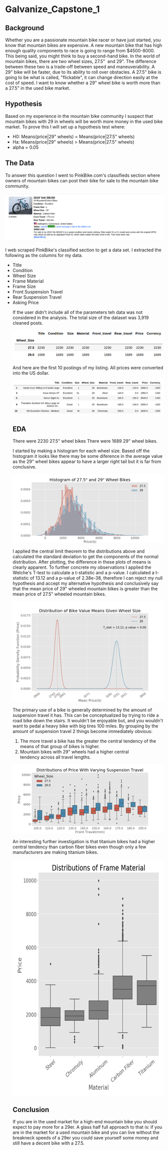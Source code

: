 # Galvanize_Capstone_1
## Background
Whether you are a passionate mountain bike racer or have just started, you know that mountain bikes are expensive. A new mountain bike that has high enough quality components to race is going to range from $4500-8000. This being said, you might think to buy a second-hand bike. In the world of mountain bikes, there are two wheel sizes, 27.5"  and 29". The difference between these two is a trade-off between speed and maneuverability. A 29" bike will be faster, due to its ability to roll over obstacles. A 27.5" bike is going to be what is called, "flickable", it can change direction easily at the cost of speed. I want to know whether a 29" wheel bike is worth more than a 27.5" in the used bike market.

## Hypothesis
Based on my experience in the mountain bike community I suspect that mountain bikes with 29 in wheels will be worth more money in the used bike market. To prove this I will set up a hypothesis test where:
<ul>
    <li> H0: Means(price|29" wheels) = Means(price|27.5" wheels)
    <li> Ha: Means(price|29" wheels) > Means(price|27.5" wheels)
    <li> alpha = 0.05
</ul>

## The Data
To answer this question I went to PinkBike.com's classifieds section where owners of mountain bikes can post their bike for sale to the mountain bike community. 

<p align="center">
  <img src="Images/posting.png" >
</p>

I web scraped PinkBike's classified section to get a data set. I extracted the following as the columns for my data.
<ul> 
    <li>Title
    <li>Condition
    <li>Wheel Size
    <li>Frame Material
    <li>Frame Size
    <li>Front Suspension Travel
    <li>Rear Suspension Travel
    <li>Asking Price

If the user didn't include all of the parameters teh data was not considered in the analysis. The total size of the dataset was 3,919 cleaned posts. 

<p align="center">
  <img src="Images/cleaned_data.png" >
</p>
And here are the first 10 postings of my listing. All prices were converted into the US dollar. 
<p align="center">
  <img src="Images/df_head.png" >
</p>

## EDA 
There were 2230 27.5" wheel bikes
There were 1689 29" wheel bikes. 

I started by making a histogram for each wheel size. Based off the histogram it looks like there may be some diference in the average value as the 29" wheel bikes appear to have a larger right tail but it is far from conclusive.

<p align="center">
  <img src="Images/hist_kde.png" >
</p>

I applied the central limit theorem to the distributions above and calculated the standard deviation to get the components of the normal distribution. After plotting, the difference in these plots of means is clearly apparent. To further concrete my observations I applied the Welche's T-test to calculate a t-statistic and a p-value. I calculated a t-statistic of 13.12 and a p-value of 2.38e-38, therefore I can reject my null hypothesis and accept my alternative hypothesis and conclusively say that the mean price of 29" wheeled mountain bikes is greater than the mean price of 27.5" wheeled mountain bikes. 

<p align="center">
  <img src="Images/Dist_of_means.png" >
</p>

The primary use of a bike is generally determined by the amount of suspension travel it has. This can be conceptualized by trying to ride a road bike down the stairs. It wouldn't be enjoyable but, and you wouldn't want to pedal a heavy bike with big tires 100 miles. By grouping by the amount of suspension travel 2 things become immediately obvious:
1. The more travel a bike has the greater the central tendency of the means of that group of bikes is higher.
2. Mountain bikes with 29" wheels had a higher central tendency across all travel lengths.
<p align="center">
  <img src="Images/box_plot.png" >
</p>

An interesting further investigation is that titanium bikes had a higher central tendency than carbon fiber bikes even though only a few manufacturers are making titanium bikes. 

<p align="center">
  <img src="Images/boxplot_material.png" width=600 height=750  >
</p>

## Conclusion
If you are in the used market for a high-end mountain bike you should expect to pay more for a 29er. A glass half full approach to that is: if you are in the market for a used mountain bike and you can live without the breakneck speeds of a 29er you could save yourself some money and still have a decent bike with a 27.5. 